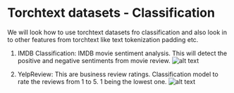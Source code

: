 
# Torchtext datasets - Classification

We will look how to use torchtext datasets fro classification and also look in to other features from torchtext like text tokenization padding etc.

1) IMDB Classification: IMDB movie sentiment analysis. This will detect the positive and negative sentiments from movie review.
![alt text](https://github.com/kamleshak/NLP_Pytorch/blob/main/Torchtext_dataset_classification/IMDB_Sentiment.ipynb?raw=true)

2) YelpReview: This are business review ratings. Classification model to rate the reviews from 1 to 5. 1 being the lowest one.
![alt text](https://github.com/kamleshak/NLP_Pytorch/blob/main/Torchtext_dataset_classification/Yelp_Review_Classification.ipynb?raw=true)

